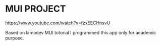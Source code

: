 # MUI PROJECT
https://www.youtube.com/watch?v=fzxEECHnsvU

Based on lamadev MUI tutorial I programmed this app only for academic purpose.
